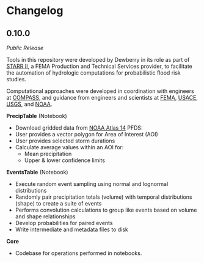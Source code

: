 Changelog
=========

0.10.0
------

*Public Release*

Tools in this repository were developed by Dewberry in its role as part of [STARR II](http://www.starr-team.com/starr/Pages/default.aspx), a FEMA Production and Technical Services provider,
to facilitate the automation of hydrologic computations for probabilistic flood risk studies.

Computational approaches
were developed in coordination with engineers at [COMPASS](https://www.aecom.com/press-releases/aecom-announced-today-that-a-joint-venture-it-leads-has-been-awarded-a-contract-with-a-ceiling-of-us600-million-from-the-u-s-department-of-homeland-securitys-federal-emergency-management-ag/),
and guidance from engineers and scientists at
[FEMA](https://www.fema.gov/),
[USACE](https://www.usace.army.mil/), [USGS](https://www.usgs.gov/), and [NOAA](https://www.noaa.gov/).

**PrecipTable** (Notebook)

-  Download gridded data from [NOAA Atlas 14](https://hdsc.nws.noaa.gov/hdsc/pfds/) PFDS:
  - User provides a vector polygon for Area of Interest (AOI)
  - User provides selected storm durations
- Calculate average values within an AOI for:
  - Mean precipitation
  - Upper & lower confidence limits


**EventsTable** (Notebook)

-  Execute random event sampling using normal and lognormal distributions
-  Randomly pair precipitation totals (volume) with temporal distributions (shape) to create a suite of events
-  Performs convolution calculations to group like events based on volume and shape relationships
-  Develop probabilities for paired events
-  Write intermediate and metadata files to disk

**Core**
-  Codebase for operations performed in notebooks.
